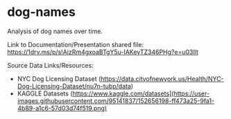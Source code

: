 # dog-names
Analysis of dog names over time.

Link to Documentation/Presentation shared file: https://1drv.ms/p/s!AizRm4gxoaBTgY5u-IAKeyTZ346PHg?e=u03llt

Source Data Links/Resources: 
- NYC Dog Licensing Dataset (https://data.cityofnewyork.us/Health/NYC-Dog-Licensing-Dataset/nu7n-tubp/data)
- KAGGLE Datasets (https://www.kaggle.com/datasets](https://user-images.githubusercontent.com/95141837/152656198-ff473a25-9fa1-4b89-a1c6-57d03d74f519.png)

